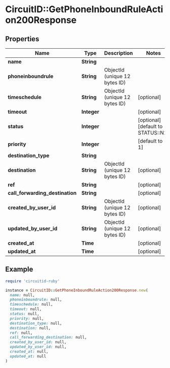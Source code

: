# CircuitID::GetPhoneInboundRuleAction200Response

## Properties

| Name | Type | Description | Notes |
| ---- | ---- | ----------- | ----- |
| **name** | **String** |  |  |
| **phoneinboundrule** | **String** | ObjectId (unique 12 bytes ID) |  |
| **timeschedule** | **String** | ObjectId (unique 12 bytes ID) | [optional] |
| **timeout** | **Integer** |  | [optional] |
| **status** | **Integer** |  | [optional][default to STATUS::N1] |
| **priority** | **Integer** |  | [default to 1] |
| **destination_type** | **String** |  |  |
| **destination** | **String** | ObjectId (unique 12 bytes ID) | [optional] |
| **ref** | **String** |  | [optional] |
| **call_forwarding_destination** | **String** |  | [optional] |
| **created_by_user_id** | **String** | ObjectId (unique 12 bytes ID) | [optional] |
| **updated_by_user_id** | **String** | ObjectId (unique 12 bytes ID) | [optional] |
| **created_at** | **Time** |  | [optional] |
| **updated_at** | **Time** |  | [optional] |

## Example

```ruby
require 'circuitid-ruby'

instance = CircuitID::GetPhoneInboundRuleAction200Response.new(
  name: null,
  phoneinboundrule: null,
  timeschedule: null,
  timeout: null,
  status: null,
  priority: null,
  destination_type: null,
  destination: null,
  ref: null,
  call_forwarding_destination: null,
  created_by_user_id: null,
  updated_by_user_id: null,
  created_at: null,
  updated_at: null
)
```

